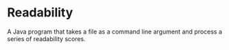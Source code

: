 # Readability
A Java program that takes a file as a command line argument and process a series of readability scores.
